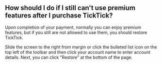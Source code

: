 ## How should I do if I still can't use premium features after I purchase TickTick?
Upon completion of your payment, normally you can enjoy premium features, but if you still are not allowed to use them, you should restore TickTick.

Slide the screen to the right from margin or click the bulleted list icon on the top left of the toolbar and then click your account name to enter account details. Next, you can click "Restore" at the bottom of the page.
